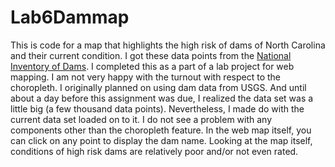 # Lab6Dammap
This is code for a map that highlights the high risk of dams of North Carolina and their current condition. I got these data points from the [National Inventory of Dams](https://nid.sec.usace.army.mil/#/). I completed this as a part of a lab project for web mapping. I am not very happy with the turnout with respect to the choropleth. I originally planned on using dam data from USGS. And until about a day before this assignment was due, I realized the data set was a little big (a few thousand data points). Nevertheless, I made do with the current data set loaded on to it. I do not see a problem with any components other than the choropleth feature. In the web map itself, you can click on any point to display the dam name. Looking at the map itself, conditions of high risk dams are relatively poor and/or not even rated. 
